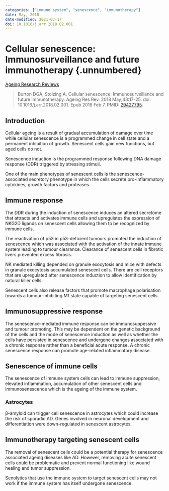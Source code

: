 ```yaml
---
categories: ["immune system", "senescence", "immunotherapy"] 
date: May, 2018
date-modified: 2021-03-17
doi: 10.1016/j.arr.2018.02.001
---
```


# Cellular senescence: Immunosurveillance and future immunotherapy {.unnumbered}

[Ageing Research Reviews](https://www.sciencedirect.com/science/article/pii/S1568163718300114)

> Burton DGA, Stolzing A. Cellular senescence: Immunosurveillance and future
> immunotherapy. Ageing Res Rev. 2018 May;43:17-25. doi:
> 10.1016/j.arr.2018.02.001. Epub 2018 Feb 7. PMID:
> [29427795](https://pubmed.ncbi.nlm.nih.gov/29427795).

## Introduction

Cellular ageing is a result of gradual accumulation of damage over time while
cellular senescence is a programmed change in cell state and a permanent
inhibition of growth. Senescent cells gain new functions, but aged cells do not.

Senescence induction is the programmed response following DNA damage response
(DDR) triggered by stressing stimuli.

One of the main phenotypes of senescent cells is the senescence-associated
secretory phenotype in which the cells secrete pro-inflammatory cytokines,
growth factors and proteases.

## Immune response

The DDR during the induction of senescence induces an altered secretome that
attracts and activates immune cells and upregulates the expression of NKG2D
ligands on senescent cells allowing them to be recognized by immune cells.

The reactivation of p53 in p53-deficient tumours promoted the induction of
senescence which was associated with the activation of the innate immune system
leading to tumour clearance. Clearance of senescent cells in fibrotic livers
prevented excess fibrosis.

NK mediated killing depended on granule exocytosis and mice with defects in
granule exocytosis accumulated senescent cells. There are cell receptors that
are upregulated after senescence induction to allow identification by natural
killer cells.

Senescent cells also release factors that promote macrophage polarisation
towards a tumour-inhibiting M1 state capable of targeting senescent cells.

## Immunosuppressive response

The senescence-mediated immune response can be immunosuppessive and tumour
promoting. This may be dependent on the genetic background of the cells and the
mode of senescence induction as well as whether the cells have persisted in
senescence and undergone changes associated with a chronic response rather than
a beneficial acute response. A chronic senescence response can promote
age-related inflammatory disease.

## Senescence of immune cells

The senescence of immune system cells can lead to immune suppression, elevated
inflammation, accumulation of other senescent cells and immunosenescence which
is the ageing of the immune system.

### Astrocytes

β-amyloid can trigger cell senescence in astrocytes which could increase the
risk of sporadic AD. Genes involved in neuronal development and differentiation
were down-regulated in senescent astrocytes.

## Immunotherapy targeting senescent cells

The removal of senescent cells could be a potential therapy for
senescence associated ageing diseases like AD. However, removing acute
senescent cells could be problematic and prevent normal functioning like wound
healing and tumor suppression.

Senolytics that use the immune system to target senescent cells may not work if
the immune system has itself undergone senescence.
